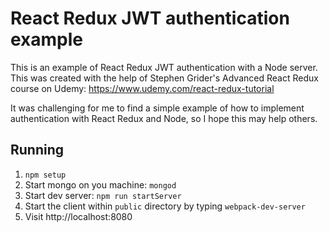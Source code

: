 # React Redux JWT authentication example

This is an example of React Redux JWT authentication with a Node server. This was created with the help of Stephen Grider's Advanced React Redux course on Udemy: https://www.udemy.com/react-redux-tutorial

It was challenging for me to find a simple example of how to implement authentication with React Redux and Node, so I hope this may help others.

## Running

1. `npm setup`
2. Start mongo on you machine: `mongod`
3. Start dev server: `npm run startServer`
4. Start the client within `public` directory by typing `webpack-dev-server`
5. Visit http://localhost:8080
